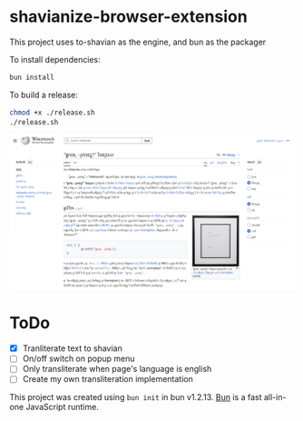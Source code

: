 # shavianize-browser-extension

This project uses to-shavian as the engine, and bun as the packager

To install dependencies:

```bash
bun install
```

To build a release:

```bash
chmod +x ./release.sh
./release.sh
```

![Enabled Screenshot Showoff](./brave_screenshot_en.wikipedia.org.png)

# ToDo

- [x] Tranliterate text to shavian
- [ ] On/off switch on popup menu
- [ ] Only transliterate when page's language is english
- [ ] Create my own transliteration implementation

This project was created using `bun init` in bun v1.2.13. [Bun](https://bun.sh) is a fast all-in-one JavaScript runtime.
